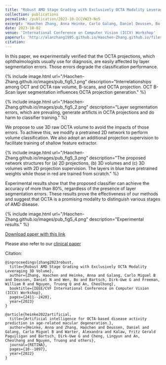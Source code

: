 ```yaml
---
title: "Robust AMD Stage Grading with Exclusively OCTA Modality Leveraging 3D Volume"
collection: publications
permalink: /publication/2023-10-ICCVW23-No5
excerpt: 'Haochen Zhang, Anna Heinke, Carlo Galang, Daniel Deussen, Bo Wen, Dirk-Uwe Bartsch, William Freeman, Truong Nguyen, Cheolhong An'
date: 2023-10-02
venue: 'International Conference on Computer Vision (ICCV) Workshop'
paperurl: 'http://alanzhang1995.github.io/Haochen-Zhang.github.io/files/ICCVW_2023_Robust_AMD_Stage_Grading_with_Exclusively_OCTA_Modality_Leveraging_3D_Volume.pdf'
citation: 
---
```



In this paper, we experimentally verified that the OCTA projections, which ophthalmologists usually use for diagnosis, are easily affected by layer segmentation errors. Those errors degrade the classification performance.

{% include image.html url="/Haochen-Zhang.github.io/images/pub_fig5_1.png" description="Interrelationships among OCT and OCTA raw volume, B-scans, and OCTA projection. OCT B-Scan layer segmentation influences OCTA projection generation." %}

{% include image.html url="/Haochen-Zhang.github.io/images/pub_fig5_2.png" description="Layer segmentation errors, which are prevaling, generate artificts in OCTA projections and do harm to classifier training." %}

We propose to use 3D raw OCTA volume to avoid the impacts of those errors. To achieve this, we modify a pretrained 2D network to perform volume classification. We also adopt an additional projection supervision to facilitate training of shallow feature extractor.

{% include image.html url="/Haochen-Zhang.github.io/images/pub_fig5_3.png" description="The proposed network structures for (a) 2D projections, (b) 3D volumes and (c) 3D volumes with 2D projection supervision. The layers in blue have pretrained weights while those in red are trained from scratch." %}

Experimental results show that the proposed classifier can achieve the accuracy of more than 80%, regardless of the presence of layer segmentation errors. These results prove the effectiveness of our methods and suggest that OCTA is a promising modality to distinguish various stages of AMD disease.

{% include image.html url="/Haochen-Zhang.github.io/images/pub_fig5_4.png" description="Experimental results." %}

[Download paper with this link](https://openaccess.thecvf.com/content/ICCV2023W/CVAMD/papers/Zhang_Robust_AMD_Stage_Grading_with_Exclusively_OCTA_Modality_Leveraging_3D_ICCVW_2023_paper.pdf)

Please also refer to our [clinical paper](https://journals.lww.com/retinajournal/abstract/9900/artificial_intelligence_for_octa_based_disease.505.aspx)

Citation: 
```
@inproceedings{zhang2023robust,
  title={Robust AMD Stage Grading with Exclusively OCTA Modality Leveraging 3D Volume},
  author={Zhang, Haochen and Heinke, Anna and Galang, Carlo Miguel B and Deussen, Daniel N and Wen, Bo and Bartsch, Dirk-Uwe G and Freeman, William R and Nguyen, Truong Q and An, Cheolhong},
  booktitle={IEEE/CVF International Conference on Computer Vision (ICCV) Workshop},
  pages={2411--2420},
  year={2023}
}

@article{heinke2022artificial,
  title={Artificial intelligence for OCTA-based disease activity prediction in age-related macular degeneration.},
  author={Heinke, Anna and Zhang, Haochen and Deussen, Daniel and Galang, Carlo Miguel B and Warter, Alexandra and Kalaw, Fritz Gerald Paguiligan and Bartsch, Dirk-Uwe G and Cheng, Lingyun and An, Cheolhong and Nguyen, Truong and others},
  journal={RETINA},
  pages={10--1097},
  year={2022}
}
```
